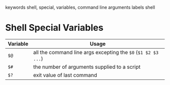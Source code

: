 keywords shell, special, variables, command line arguments
labels shell

# Shell Special Variables

| Variable | Usage |
|----------|-------|
| `$@` | all the command line args excepting the `$0` (`$1 $2 $3 ...`) |
| `$#` | the number of arguments supplied to a script |
| `$?` | exit value of last command |
